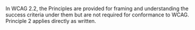 In WCAG 2.2, the Principles are provided for framing and understanding the success criteria under them but are not required for conformance to WCAG. Principle 2 applies directly as written.